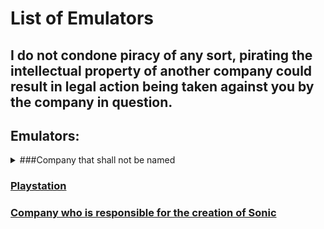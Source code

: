 # List of Emulators

## I do not condone piracy of any sort, pirating the intellectual property of another company could result in legal action being taken against you by the company in question.

## Emulators:
<details>
 
<summary>###Company that shall not be named</summary>

  [GB/GBC](https://github.com/Emulation-Resources/Emulation/blob/main/Company%20that%20shall%20not%20be%20named/GB%20%2B%20GBC.md)

 </details>

### [Playstation](https://github.com/Emulation-Resources/Emulation/tree/main/Playstation)

### [Company who is responsible for the creation of Sonic](https://github.com/Emulation-Resources/Emulation/tree/main/Company%20who%20is%20responsible%20for%20the%20creation%20of%20Sonic)

